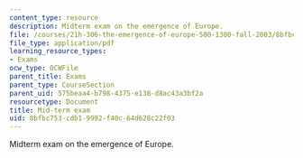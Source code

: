 ```yaml
---
content_type: resource
description: Midterm exam on the emergence of Europe.
file: /courses/21h-306-the-emergence-of-europe-500-1300-fall-2003/8bfbc753cdb19992f40c64d628c22f03_midtermemergence.pdf
file_type: application/pdf
learning_resource_types:
- Exams
ocw_type: OCWFile
parent_title: Exams
parent_type: CourseSection
parent_uid: 575beaa4-b798-4375-e138-d8ac43a3bf2a
resourcetype: Document
title: Mid-term exam
uid: 8bfbc753-cdb1-9992-f40c-64d628c22f03
---
```

Midterm exam on the emergence of Europe.

